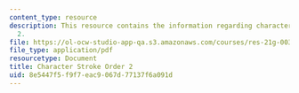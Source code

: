 ```yaml
---
content_type: resource
description: This resource contains the information regarding character stroke order
  2.
file: https://ol-ocw-studio-app-qa.s3.amazonaws.com/courses/res-21g-003-learning-chinese-a-foundation-course-in-mandarin-spring-2011/8e5447f5f9f7eac9067d77137f6a091d_MITRES_21G_003S11_stroke02.pdf
file_type: application/pdf
resourcetype: Document
title: Character Stroke Order 2
uid: 8e5447f5-f9f7-eac9-067d-77137f6a091d
---
```

